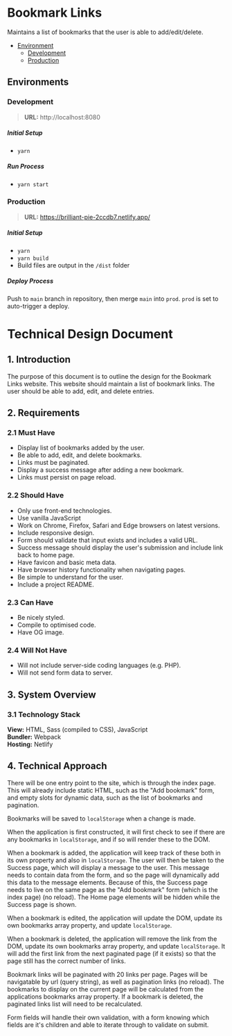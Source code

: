 # Bookmark Links

Maintains a list of bookmarks that the user is able to add/edit/delete.

- [Environment](#environments)
  - [Development](#development)
  - [Production](#production)

## Environments

### Development

> **URL:** http://localhost:8080

##### Initial Setup

- `yarn`

##### Run Process

- `yarn start`

### Production

> **URL:** https://brilliant-pie-2ccdb7.netlify.app/

##### Initial Setup

- `yarn`
- `yarn build`
- Build files are output in the `/dist` folder

##### Deploy Process

Push to `main` branch in repository, then merge `main` into `prod`. `prod` is set to auto-trigger a deploy.

# Technical Design Document

## 1. Introduction

The purpose of this document is to outline the design for the Bookmark Links website. This website should maintain a list of bookmark links. The user should be able to add, edit, and delete entries.

## 2. Requirements

### 2.1 Must Have

- Display list of bookmarks added by the user.
- Be able to add, edit, and delete bookmarks.
- Links must be paginated.
- Display a success message after adding a new bookmark.
- Links must persist on page reload.

### 2.2 Should Have

- Only use front-end technologies.
- Use vanilla JavaScript
- Work on Chrome, Firefox, Safari and Edge browsers on latest versions.
- Include responsive design.
- Form should validate that input exists and includes a valid URL.
- Success message should display the user's submission and include link back to home page.
- Have favicon and basic meta data.
- Have browser history functionality when navigating pages.
- Be simple to understand for the user.
- Include a project README.

### 2.3 Can Have

- Be nicely styled.
- Compile to optimised code.
- Have OG image.

### 2.4 Will Not Have

- Will not include server-side coding languages (e.g. PHP).
- Will not send form data to server.

## 3. System Overview

### 3.1 Technology Stack

**View:** HTML, Sass (compiled to CSS), JavaScript  
**Bundler:** Webpack  
**Hosting:** Netlify

## 4. Technical Approach

There will be one entry point to the site, which is through the index page. This will already include static HTML, such as the "Add bookmark" form, and empty slots for dynamic data, such as the list of bookmarks and pagination.

Bookmarks will be saved to `localStorage` when a change is made.

When the application is first constructed, it will first check to see if there are any bookmarks in `localStorage`, and if so will render these to the DOM.

When a bookmark is added, the application will keep track of these both in its own property and also in `localStorage`. The user will then be taken to the Success page, which will display a message to the user. This message needs to contain data from the form, and so the page will dynamically add this data to the message elements. Because of this, the Success page needs to live on the same page as the "Add bookmark" form (which is the index page) (no reload). The Home page elements will be hidden while the Success page is shown.

When a bookmark is edited, the application will update the DOM, update its own bookmarks array property, and update `localStorage`.

When a bookmark is deleted, the application will remove the link from the DOM, update its own bookmarks array property, and update `localStorage`. It will add the first link from the next paginated page (if it exists) so that the page still has the correct number of links.

Bookmark links will be paginated with 20 links per page. Pages will be navigatable by url (query string), as well as pagination links (no reload). The bookmarks to display on the current page will be calculated from the applications bookmarks array property. If a bookmark is deleted, the paginated links list will need to be recalculated.

Form fields will handle their own validation, with a form knowing which fields are it's children and able to iterate through to validate on submit.
